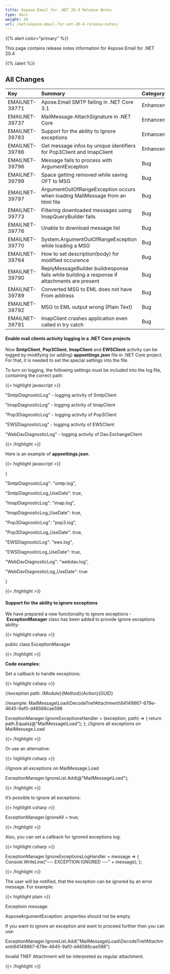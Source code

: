 ```yaml
---
title: Aspose.Email for .NET 20.4 Release Notes
type: docs
weight: 30
url: /net/aspose-email-for-net-20-4-release-notes/
---
```


{{% alert color="primary" %}} 

This page contains release notes information for Aspose.Email for .NET 20.4

{{% /alert %}} 
## **All Changes**

|**Key**|**Summary**|**Category**|
| :- | :- | :- |
|EMAILNET-39771|Apose.Email SMTP failing in .NET Core 3.1|Enhancement|
|EMAILNET-39737|MailMessage AttachSignature in .NET Core|Enhancement|
|EMAILNET-39783|Support for the ability to Ignore exceptions|Enhancement|
|EMAILNET-39786|Get message infos by unique identifiers for Pop3Client and ImapClient|Enhancement|
|EMAILNET-39796|Message fails to process with ArgumentException|Bug|
|EMAILNET-39799|Space getting removed while saving OFT to MSG|Bug|
|EMAILNET-39797|ArgumentOutOfRangeException occurs when loading MailMessage from an html file|Bug|
|EMAILNET-39773|Filtering downloaded messages using ImapQueryBuilder fails|Bug|
|EMAILNET-39776|Unable to download message list|Bug|
|EMAILNET-39770|System.ArgumentOutOfRangeException while loading a MSG|Bug|
|EMAILNET-39764|How to set description(body) for modified occurence|Bug|
|EMAILNET-39790|ReplyMessageBuilder.buildresponse fails while building a response if attachments are present|Bug|
|EMAILNET-39789|Converted MSG to EML does not have From address|Bug|
|EMAILNET-39792|MSG to EML output wrong (Plain Text)|Bug|
|EMAILNET-39791|ImapClient crashes application even called in try catch|Bug|

#### **Enable mail clients activity logging in a .NET Core projects**
Now **SmtpClient**, **Pop3Client**, **ImapClient** and **EWSClient** activity can be logged by modifying (or adding) **appsettings.json** file in .NET Core project. For that, it is needed to set the special settings into the file.

To turn on logging, the following settings must be included into the log file, containing the correct path:

{{< highlight javascript >}}

 "SmtpDiagnosticLog" - logging activity of SmtpClient

"ImapDiagnosticLog" - logging activity of ImapClient

"Pop3DiagnosticLog" - logging activity of Pop3Client

"EWSDiagnosticLog" - logging activity of EWSClient

"WebDavDiagnosticLog" - logging activity of Dav.ExchangeClient

{{< /highlight >}}

Here is an example of **appsettings.json**.

{{< highlight javascript >}}

 {

 "SmtpDiagnosticLog": "smtp.log",

 "SmtpDiagnosticLog_UseDate": true,

 "ImapDiagnosticLog": "imap.log",

 "ImapDiagnosticLog_UseDate": true,

 "Pop3DiagnosticLog": "pop3.log",

 "Pop3DiagnosticLog_UseDate": true,

 "EWSDiagnosticLog": "ews.log",

 "EWSDiagnosticLog_UseDate": true,

 "WebDavDiagnosticLog": "webdav.log",

 "WebDavDiagnosticLog_UseDate": true

}

{{< /highlight >}}
#### **Support for the ability to ignore exceptions**
We have prepared a new functionality to ignore exceptions - **ExceptionManager** class has been added to provide ignore exceptions ability:

{{< highlight csharp >}}

 public class ExceptionManager

{{< /highlight >}}

**Code examples:**

Set a callback to handle exceptions:

{{< highlight csharp >}}

 //exception path: {Module}\{Method}\{Action}\{GUID}

//example: MailMessage\Load\DecodeTnefAttachment\64149867-679e-4645-9af0-d46566cae598

ExceptionManager.IgnoreExceptionsHandler = (exception, path) => { return path.Equals(@"MailMessage\Load"); };  //Ignore all exceptions on MailMessage.Load

{{< /highlight >}}

Or use an alternative:

{{< highlight csharp >}}

 //Ignore all exceptions on MailMessage.Load

ExceptionManager.IgnoreList.Add(@"MailMessage\Load");

{{< /highlight >}}

It’s possible to ignore all exceptions:

{{< highlight csharp >}}

 ExceptionManager.IgnoreAll = true;

{{< /highlight >}}

Also, you can set a callback for ignored exceptions log:

{{< highlight csharp >}}

 ExceptionManager.IgnoreExceptionsLogHandler = message => { Console.WriteLine("--- EXCEPTION IGNORED ---" + message); };

{{< /highlight >}}

The user will be notified, that the exception can be ignored by an error message. For example:

{{< highlight plain >}}

 Exceptioin message:

AsposeArgumentException: properties should not be empty.

If you want to ignore an exception and want to proceed further then you can use:

ExceptionManager.IgnoreList.Add("MailMessage\\Load\\DecodeTnefAttachment\\64149867-679e-4645-9af0-d46566cae598")

Invalid TNEF Attachment will be interpreted as regular attachment.

{{< /highlight >}}
